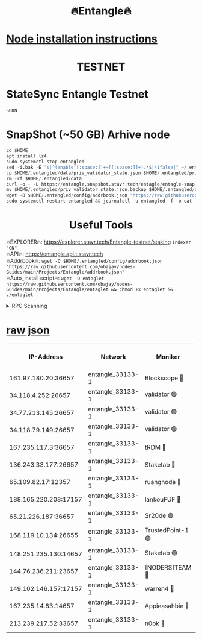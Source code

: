 <h1 align="center"> 🔥Entangle🔥</h1>

[Node installation instructions](https://github.com/obajay/nodes-Guides/tree/main/Projects/Entangle)
=

<h1 align="center"> TESTNET</h1>

# StateSync Entangle Testnet
```python
SOON
```
# SnapShot (~50 GB) Arhive node
```python
cd $HOME
apt install lz4
sudo systemctl stop entangled
sed -i.bak -E "s|^(enable[[:space:]]+=[[:space:]]+).*$|\1false|" ~/.entangled/config/config.toml
cp $HOME/.entangled/data/priv_validator_state.json $HOME/.entangled/priv_validator_state.json.backup
rm -rf $HOME/.entangled/data
curl -o - -L https://entangle.snapshot.stavr.tech/entagle/entagle-snap.tar.lz4 | lz4 -c -d - | tar -x -C $HOME/.entangled --strip-components 2
mv $HOME/.entangled/priv_validator_state.json.backup $HOME/.entangled/data/priv_validator_state.json
wget -O $HOME/.entangled/config/addrbook.json "https://raw.githubusercontent.com/obajay/nodes-Guides/main/Projects/Entangle/addrbook.json"
sudo systemctl restart entangled && journalctl -u entangled -f -o cat
```
 <h1 align="center"> Useful Tools</h1>
 
🔥EXPLORER🔥: https://explorer.stavr.tech/Entangle-testnet/staking        `Indexer "ON"` \
🔥API🔥:      https://entangle.api.t.stavr.tech \
🔥Addrbook🔥: ```wget -O $HOME/.entangled/config/addrbook.json "https://raw.githubusercontent.com/obajay/nodes-Guides/main/Projects/Entangle/addrbook.json"``` \
🔥Auto_install script🔥:  `wget -O entaglet https://raw.githubusercontent.com/obajay/nodes-Guides/main/Projects/Entangle/entaglet && chmod +x entaglet && ./entaglet`


<details>
<summary>RPC Scanning</summary>

<h2 align="center"> We scan nodes in real time every 4 hours. And we provide the final result of RPC endpoints.
We cannot influence the operation of these nodes in any way. </h2>


```python
If Voting Power is higher than 0 --> then the Node is a validator of the network and may be subject to attack and be a potential threat to the chain.
```
```python
We marked such validators with a red symbol
```

</details>

[raw json](https://rpc-check.entangt.stavr.tech/entangt/rpc-entangt-result.json)
=


<table><tr><th>IP-Address</th><th>Network</th><th>Moniker</th><th>Latest Block Height</th><th>Earliest Block Height</th><th>Catching Up</th><th>Tx Index</th><th>Voting Power</th><th>Scan Time</th></tr><tr><td>161.97.180.20:36657</td><td>entangle_33133-1</td><td>Blockscope 🔴</td><td>2561762</td><td>1</td><td>False</td><td>off</td><td>309474597962871</td><td>2024-03-09T11:51:46.340097273UTC</td></tr><tr><td>34.118.4.252:26657</td><td>entangle_33133-1</td><td>validator 🟢</td><td>2554069</td><td>1</td><td>False</td><td>on</td><td>0</td><td>2024-03-09T11:51:49.046303445UTC</td></tr><tr><td>34.77.213.145:26657</td><td>entangle_33133-1</td><td>validator 🟢</td><td>2561763</td><td>1</td><td>False</td><td>on</td><td>0</td><td>2024-03-09T11:51:51.597110804UTC</td></tr><tr><td>34.118.79.149:26657</td><td>entangle_33133-1</td><td>validator 🟢</td><td>2561765</td><td>1</td><td>False</td><td>on</td><td>0</td><td>2024-03-09T11:52:11.158365977UTC</td></tr><tr><td>167.235.117.3:36657</td><td>entangle_33133-1</td><td>tRDM 🔴</td><td>2561765</td><td>1</td><td>False</td><td>on</td><td>214692359916681</td><td>2024-03-09T11:52:13.687895847UTC</td></tr><tr><td>136.243.33.177:26657</td><td>entangle_33133-1</td><td>Staketab 🔴</td><td>2561764</td><td>660001</td><td>False</td><td>on</td><td>180620872609756</td><td>2024-03-09T11:52:04.514723028UTC</td></tr><tr><td>65.109.82.17:12357</td><td>entangle_33133-1</td><td>ruangnode 🔴</td><td>2561762</td><td>1312001</td><td>False</td><td>off</td><td>657612989762094</td><td>2024-03-09T11:51:46.681954078UTC</td></tr><tr><td>188.165.220.208:17157</td><td>entangle_33133-1</td><td>lankouFUF 🔴</td><td>2561763</td><td>1910001</td><td>False</td><td>off</td><td>330819842702022</td><td>2024-03-09T11:51:51.329662895UTC</td></tr><tr><td>65.21.226.187:36657</td><td>entangle_33133-1</td><td>Sr20de 🟢</td><td>2561762</td><td>2049001</td><td>False</td><td>off</td><td>0</td><td>2024-03-09T11:51:43.998793277UTC</td></tr><tr><td>168.119.10.134:26655</td><td>entangle_33133-1</td><td>TrustedPoint-1 🟢</td><td>2561765</td><td>2268001</td><td>False</td><td>off</td><td>0</td><td>2024-03-09T11:52:13.928150419UTC</td></tr><tr><td>148.251.235.130:14657</td><td>entangle_33133-1</td><td>Staketab 🟢</td><td>2561762</td><td>2272001</td><td>False</td><td>on</td><td>0</td><td>2024-03-09T11:51:43.696867476UTC</td></tr><tr><td>144.76.236.211:23657</td><td>entangle_33133-1</td><td>[NODERS]TEAM 🔴</td><td>2561764</td><td>2304001</td><td>False</td><td>off</td><td>26809450365031740</td><td>2024-03-09T11:52:02.273018117UTC</td></tr><tr><td>149.102.146.157:17157</td><td>entangle_33133-1</td><td>warren4 🔴</td><td>2561764</td><td>2327001</td><td>False</td><td>on</td><td>505274672626225</td><td>2024-03-09T11:52:00.018937715UTC</td></tr><tr><td>167.235.14.83:14657</td><td>entangle_33133-1</td><td>Appieasahbie 🔴</td><td>2561765</td><td>2436001</td><td>False</td><td>on</td><td>43265567080000081</td><td>2024-03-09T11:52:13.420527408UTC</td></tr><tr><td>213.239.217.52:33657</td><td>entangle_33133-1</td><td>n0ok 🔴</td><td>2561765</td><td>2461765</td><td>False</td><td>off</td><td>46610910800191634</td><td>2024-03-09T11:52:08.816463282UTC</td></tr></table>
